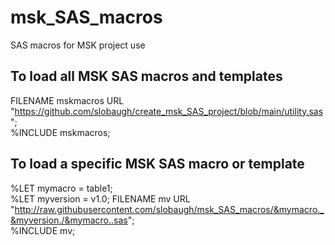 # msk_SAS_macros
SAS macros for MSK project use

## To load all MSK SAS macros and templates
FILENAME mskmacros URL "https://github.com/slobaugh/create_msk_SAS_project/blob/main/utility.sas";  
%INCLUDE mskmacros;  

## To load a specific MSK SAS macro or template
%LET mymacro = table1;  
%LET myversion = v1.0;
FILENAME mv URL "http://raw.githubusercontent.com/slobaugh/msk_SAS_macros/&mymacro._&myversion./&mymacro..sas";  
%INCLUDE mv;  
